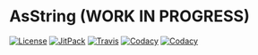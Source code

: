 # AsString (WORK IN PROGRESS)

[![License](https://img.shields.io/static/v1?color=blue&label=License&message=MIT)](https://github.com/g000sha256/AsString/blob/master/License)
[![JitPack](https://img.shields.io/jitpack/v/github/g000sha256/AsString?color=brightgreen&label=Version)](https://jitpack.io/#g000sha256/AsString)
[![Travis](https://img.shields.io/travis/com/g000sha256/AsString?label=Build)](https://travis-ci.com/github/g000sha256/AsString)
[![Codacy](https://img.shields.io/codacy/coverage/15319dab2d374c8b9a24048ef914e4f3?label=Code%20coverage)](https://www.codacy.com/gh/g000sha256/AsString)
[![Codacy](https://img.shields.io/codacy/grade/15319dab2d374c8b9a24048ef914e4f3?label=Code%20quality)](https://www.codacy.com/gh/g000sha256/AsString)